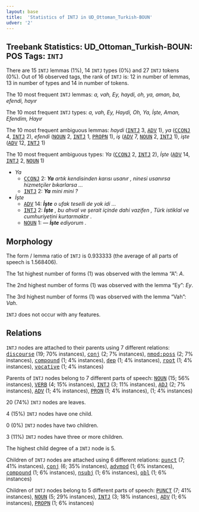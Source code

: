 ```yaml
---
layout: base
title:  'Statistics of INTJ in UD_Ottoman_Turkish-BOUN'
udver: '2'
---
```


## Treebank Statistics: UD_Ottoman_Turkish-BOUN: POS Tags: `INTJ`

There are 15 `INTJ` lemmas (1%), 14 `INTJ` types (0%) and 27 `INTJ` tokens (0%).
Out of 16 observed tags, the rank of `INTJ` is: 12 in number of lemmas, 13 in number of types and 14 in number of tokens.

The 10 most frequent `INTJ` lemmas: <em>a, vah, Ey, haydi, oh, ya, aman, ba, efendi, hayır</em>

The 10 most frequent `INTJ` types:  <em>a, vah, Ey, Haydi, Oh, Ya, İşte, Aman, Efendim, Hayır</em>

The 10 most frequent ambiguous lemmas: <em>haydi</em> (<tt><a href="ota_boun-pos-INTJ.html">INTJ</a></tt> 3, <tt><a href="ota_boun-pos-ADV.html">ADV</a></tt> 1), <em>ya</em> (<tt><a href="ota_boun-pos-CCONJ.html">CCONJ</a></tt> 4, <tt><a href="ota_boun-pos-INTJ.html">INTJ</a></tt> 2), <em>efendi</em> (<tt><a href="ota_boun-pos-NOUN.html">NOUN</a></tt> 2, <tt><a href="ota_boun-pos-INTJ.html">INTJ</a></tt> 1, <tt><a href="ota_boun-pos-PROPN.html">PROPN</a></tt> 1), <em>iş</em> (<tt><a href="ota_boun-pos-ADV.html">ADV</a></tt> 7, <tt><a href="ota_boun-pos-NOUN.html">NOUN</a></tt> 2, <tt><a href="ota_boun-pos-INTJ.html">INTJ</a></tt> 1), <em>işte</em> (<tt><a href="ota_boun-pos-ADV.html">ADV</a></tt> 12, <tt><a href="ota_boun-pos-INTJ.html">INTJ</a></tt> 1)

The 10 most frequent ambiguous types:  <em>Ya</em> (<tt><a href="ota_boun-pos-CCONJ.html">CCONJ</a></tt> 2, <tt><a href="ota_boun-pos-INTJ.html">INTJ</a></tt> 2), <em>İşte</em> (<tt><a href="ota_boun-pos-ADV.html">ADV</a></tt> 14, <tt><a href="ota_boun-pos-INTJ.html">INTJ</a></tt> 2, <tt><a href="ota_boun-pos-NOUN.html">NOUN</a></tt> 1)


* <em>Ya</em>
  * <tt><a href="ota_boun-pos-CCONJ.html">CCONJ</a></tt> 2: <em><b>Ya</b> artık kendisinden karısı usanır , ninesi usanırsa hizmetçiler bıkarlarsa ...</em>
  * <tt><a href="ota_boun-pos-INTJ.html">INTJ</a></tt> 2: <em><b>Ya</b> mini mini ?</em>
* <em>İşte</em>
  * <tt><a href="ota_boun-pos-ADV.html">ADV</a></tt> 14: <em><b>İşte</b> o ufak teselli de yok idi ...</em>
  * <tt><a href="ota_boun-pos-INTJ.html">INTJ</a></tt> 2: <em><b>İşte</b> , bu ahval ve şerait içinde dahi vazifen , Türk istiklal ve cumhuriyetini kurtarmaktır .</em>
  * <tt><a href="ota_boun-pos-NOUN.html">NOUN</a></tt> 1: <em>— <b>İşte</b> ediyorum .</em>

## Morphology

The form / lemma ratio of `INTJ` is 0.933333 (the average of all parts of speech is 1.568406).

The 1st highest number of forms (1) was observed with the lemma “A”: <em>A</em>.

The 2nd highest number of forms (1) was observed with the lemma “Ey”: <em>Ey</em>.

The 3rd highest number of forms (1) was observed with the lemma “Vah”: <em>Vah</em>.

`INTJ` does not occur with any features.


## Relations

`INTJ` nodes are attached to their parents using 7 different relations: <tt><a href="ota_boun-dep-discourse.html">discourse</a></tt> (19; 70% instances), <tt><a href="ota_boun-dep-conj.html">conj</a></tt> (2; 7% instances), <tt><a href="ota_boun-dep-nmod-poss.html">nmod:poss</a></tt> (2; 7% instances), <tt><a href="ota_boun-dep-compound.html">compound</a></tt> (1; 4% instances), <tt><a href="ota_boun-dep-dep.html">dep</a></tt> (1; 4% instances), <tt><a href="ota_boun-dep-root.html">root</a></tt> (1; 4% instances), <tt><a href="ota_boun-dep-vocative.html">vocative</a></tt> (1; 4% instances)

Parents of `INTJ` nodes belong to 7 different parts of speech: <tt><a href="ota_boun-pos-NOUN.html">NOUN</a></tt> (15; 56% instances), <tt><a href="ota_boun-pos-VERB.html">VERB</a></tt> (4; 15% instances), <tt><a href="ota_boun-pos-INTJ.html">INTJ</a></tt> (3; 11% instances), <tt><a href="ota_boun-pos-ADJ.html">ADJ</a></tt> (2; 7% instances), <tt><a href="ota_boun-pos-ADV.html">ADV</a></tt> (1; 4% instances), <tt><a href="ota_boun-pos-PRON.html">PRON</a></tt> (1; 4% instances),  (1; 4% instances)

20 (74%) `INTJ` nodes are leaves.

4 (15%) `INTJ` nodes have one child.

0 (0%) `INTJ` nodes have two children.

3 (11%) `INTJ` nodes have three or more children.

The highest child degree of a `INTJ` node is 5.

Children of `INTJ` nodes are attached using 6 different relations: <tt><a href="ota_boun-dep-punct.html">punct</a></tt> (7; 41% instances), <tt><a href="ota_boun-dep-conj.html">conj</a></tt> (6; 35% instances), <tt><a href="ota_boun-dep-advmod.html">advmod</a></tt> (1; 6% instances), <tt><a href="ota_boun-dep-compound.html">compound</a></tt> (1; 6% instances), <tt><a href="ota_boun-dep-nsubj.html">nsubj</a></tt> (1; 6% instances), <tt><a href="ota_boun-dep-obl.html">obl</a></tt> (1; 6% instances)

Children of `INTJ` nodes belong to 5 different parts of speech: <tt><a href="ota_boun-pos-PUNCT.html">PUNCT</a></tt> (7; 41% instances), <tt><a href="ota_boun-pos-NOUN.html">NOUN</a></tt> (5; 29% instances), <tt><a href="ota_boun-pos-INTJ.html">INTJ</a></tt> (3; 18% instances), <tt><a href="ota_boun-pos-ADV.html">ADV</a></tt> (1; 6% instances), <tt><a href="ota_boun-pos-PROPN.html">PROPN</a></tt> (1; 6% instances)

